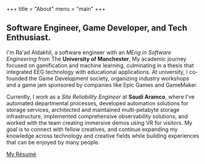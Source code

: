 +++
title = "About"
menu = "main"
+++

## Software Engineer, Game Developer, and Tech Enthusiast.

I'm Ra'ad Aldakhil, a software engineer with an *MEng in Software Engineering* from The **University of Manchester**. My academic journey focused on gamification and machine learning, culminating in a thesis that integrated EEG technology with educational applications. At university, I co-founded the Game Development society, organizing industry workshops and a game jam sponsored by companies like Epic Games and GameMaker.

Currently, I work as a *Site Reliability Engineer* at **Saudi Aramco**, where I've automated departmental processes, developed automation solutions for storage services, architected and maintained multi-petabyte storage infrastructure, implemented comprehensive observability solutions, and worked with the team creating immersive demos using VR for visitors. My goal is to connect with fellow creatives, and continue expanding my knowledge across technology and creative fields while building experiences that can be enjoyed by many people.

[My Résumé](../RaadAldakhilCV.pdf)
